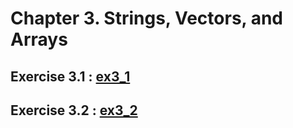 # Chapter 3. Strings, Vectors, and Arrays

## Exercise 3.1 : [ex3_1](ex3_1.cpp)

## Exercise 3.2 : [ex3_2](ex3_2.cpp)
